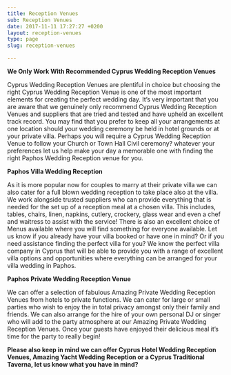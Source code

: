```yaml
---
title: Reception Venues
sub: Reception Venues
date: 2017-11-11 17:27:27 +0200
layout: reception-venues
type: page
slug: reception-venues

---
```

**We Only Work With Recommended Cyprus Wedding Reception Venues**

Cyprus Wedding Reception Venues are plentiful in choice but choosing the right Cyprus Wedding Reception Venue is one of the most important elements for creating the perfect wedding day. It’s very important that you are aware that we genuinely only recommend Cyprus Wedding Reception Venues and suppliers that are tried and tested and have upheld an excellent track record. You may find that you prefer to keep all your arrangements at one location should your wedding ceremony be held in hotel grounds or at your private villa. Perhaps you will require a Cyprus Wedding Reception Venue to follow your Church or Town Hall Civil ceremony? whatever your preferences let us help make your day a memorable one with finding the right Paphos Wedding Reception venue for you.

**Paphos Villa Wedding Reception**

As it is more popular now for couples to marry at their private villa we can also cater for a full blown wedding reception to take place also at the villa. We work alongside trusted suppliers who can provide everything that is needed for the set up of a reception meal at a chosen villa. This includes, tables, chairs, linen, napkins, cutlery, crockery, glass wear and even a chef and waitress to assist with the service! There is also an excellent choice of Menus available where you will find something for everyone available. Let us know if you already have your villa booked or have one in mind? Or if you need assistance finding the perfect villa for you? We know the perfect villa company in Cyprus that will be able to provide you with a range of excellent villa options and opportunities where everything can be arranged for your villa wedding in Paphos.

**Paphos Private Wedding Reception Venue**

We can offer a selection of fabulous Amazing Private Wedding Reception Venues from hotels to private functions. We can cater for large or small parties who wish to enjoy the in total privacy amongst only their family and friends. We can also arrange for the hire of your own personal DJ or singer who will add to the party atmosphere at our Amazing Private Wedding Reception Venues. Once your guests have enjoyed their delicious meal it’s time for the party to really begin!

**Please also keep in mind we can offer Cyprus Hotel Wedding Reception Venues, Amazing Yacht Wedding Reception or a Cyprus Traditional Taverna, let us know what you have in mind?**